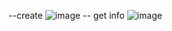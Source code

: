 --create 
![image](https://github.com/Zian2002/SA_IUH/assets/108822757/3f0b34f5-76fc-48b1-bbae-0c9686c84399)
-- get info
![image](https://github.com/Zian2002/SA_IUH/assets/108822757/060f3216-dfb9-4fe9-bcf3-5aabeb64637b)
